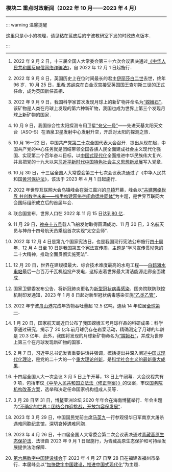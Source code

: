 ### 模块二 重点时政新闻（2022 年 10 月——2023 年 4 月）

---

::: warning 温馨提醒

这里只是小小的梳理，请见粘在蓝皮后的宁波教研室下发的时政热点版本．

:::

---

1. 2022 年 9 月 2 日，十三届全国人大常委会第三十六次会议表决通过<u>《中华人民共和国反电信网络诈骗法》</u>，自 2022 年 12 月 1 日起施行．

2. 2022 年 9 月 8 日，英国历史上在位时间最长的君主<u>伊丽莎白二世</u>去世，终年 96 岁．10 月 25 日，<u>里希·苏纳克</u>在白金汉宫接受英国国王查尔斯三世的正式任命，成为英国新任首相．

3. 2022 年 9 月 9 日，我国科学家首次发现月球上的新矿物并命名为<u>“嫦娥石”</u>，该矿物是人类在月球上发现的第六种新矿物，我国也成为世界上第三个发现月球上新矿物的国家．

4. 10 月 9 日，我国综合性太阳探测专用卫星<u>“夸父一号”</u>——先进天基太阳天文台（ASO-S）在酒泉卫星发射中心发射升空，开启对太阳的探测之旅．

5. 10 月 16—22 日，中国共产党<u>第二十次</u>全国代表大会召开．提出从现在起，中国共产党的中心任务就是团结带领全国各族人民全面建成社会主义现代化强国、实现第二个百年奋斗目标，以<u>中国式现代化</u>全面推进中华民族伟大复兴．并且把党的十九大以来<u>习近平新时代中国特色社会主义思想新发展</u>写入党章．

6. 10 月 30 日，十三届全国人大常委会第三十七次会议表决通过了《中华人民共和国<u>黄河保护法</u>》，该法于 2023 年 4 月 1 日起施行．

7. 2022 年世界互联网大会乌镇峰会在浙江嘉兴的<u>乌镇</u>开幕，峰会以<u>“共建网络世界 共创数字未来——携手构建网络空间命运共同体”</u>为主题，是世界互联网大会国际组织成立后的首届年会．

8. 联合国宣布，世界人口在 2022 年 11 月 15 日达到<u>80 亿</u>．

9. 11 月 29 日，<u>神舟十五号</u>载人飞船发射取得圆满成功．11 月 30 日，3 名航天员与神舟十四号航天员乘组首次实现“太空会师”．

10. 2022 年 12 月 4 日是第九个国家宪法日，也是我国现行宪法公布施行<u>四十周年</u>．12 月 4 日至 10 日是我国第五个宪法宣传周，主题是“学习宣传贯彻党的二十大精神，推动全面贯彻实施宪法”．

11. 12 月 20 日，世界在建规模最大、综合技术难度最高的水电工程——<u>白鹤滩水电站</u>最后一台百万千瓦机组投产发电，这标志着世界最大清洁能源走廊全面建成．

12. 国家卫健委发布公告，将新冠肺炎更名为<u>新型冠状病毒感染</u>．国务院联防联控机制印发通知，2023 年 1 月 8 日起对新型冠状病毒感染实施<u>“乙类乙管”</u>．

13. 2022 年宁波<u>舟山港</u>完成年货物吞吐量超 12.5 亿吨，连续 14 年位居<u>全球第一</u>．

14. 1 月 20 日，国家航天局近日公布了我国嫦娥五号月球样品的科研成果：科学家通过研究，揭示了 20 亿年前月球仍存在岩浆活动，精确测定了月球的年龄是 20.3 亿年．此外，我国将发现的月球新矿物命名为<u>“嫦娥石”</u>，并成为世界上第三个在月球发现新矿物的国家．

15. 2 月 7 日，习近平总书记发表重要讲话并强调，概括提出并深入阐述<u>中国式现代化理论</u>，是党的二十大的一个<u>重大理论创新</u>，是<u>科学社会主义的最新重大成果</u>．

16. 十四届全国人大一次会议 3 月 5 日上午开幕，13 日上午闭幕．大会议程共有 9 项，包括审议<u>《中华人民共和国立法法（修正草案）》</u>的议案，审议<u>国务院机构改革方案</u>，选举和决定任命国家机构组成人员等．

17. 3 月 28 日至 31 日，博鳌亚洲论坛 2020 年年会在海南博鳌举行．年会主题为<u>“不确定的世界：团结合作迎挑战，开放包容保发展”</u>．

18. 2023 年 3 月 29 日，中国国民党前主席<u>马英九</u>一行参观侵华日军南京大屠杀遇难同胞纪念馆，深切哀悼遇难同胞．

19. 2023 年 4 月 26 日，十四届全国人大常委会第二次会议表决通过<u>青藏高原生态保护法</u>．法律自 2023 年 9 月 1 日起施行，为青藏高原生态保护和可持续发展提供法治保障．

20. <u>第六届数字中国建设峰会</u>于 2023 年 4 月 27 日至 28 日在福建省福州市举行．本届峰会以“<u>加快数字中国建设，推进中国式现代化</u>”为主题．
